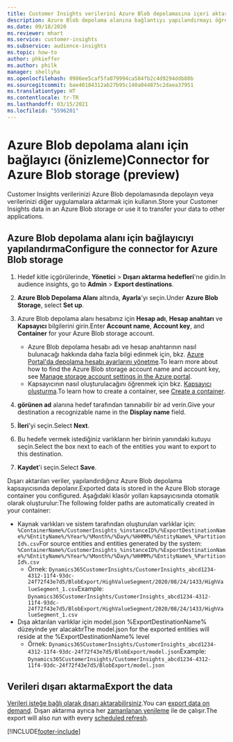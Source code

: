 ```yaml
---
title: Customer Insights verilerini Azure Blob depolamasına içeri aktarma
description: Azure Blob depolama alanına bağlantıyı yapılandırmayı öğrenin.
ms.date: 09/18/2020
ms.reviewer: mhart
ms.service: customer-insights
ms.subservice: audience-insights
ms.topic: how-to
author: phkieffer
ms.author: philk
manager: shellyha
ms.openlocfilehash: 0986ee5caf5fa079994ca584fb2c4d9294ddb80b
ms.sourcegitcommit: bae40184312ab27b95c140a044875c2daea37951
ms.translationtype: HT
ms.contentlocale: tr-TR
ms.lasthandoff: 03/15/2021
ms.locfileid: "5596201"
---
```

# <a name="connector-for-azure-blob-storage-preview"></a><span data-ttu-id="4b264-103">Azure Blob depolama alanı için bağlayıcı (önizleme)</span><span class="sxs-lookup"><span data-stu-id="4b264-103">Connector for Azure Blob storage (preview)</span></span>

<span data-ttu-id="4b264-104">Customer Insights verilerinizi Azure Blob depolamasında depolayın veya verilerinizi diğer uygulamalara aktarmak için kullanın.</span><span class="sxs-lookup"><span data-stu-id="4b264-104">Store your Customer Insights data in an Azure Blob storage or use it to transfer your data to other applications.</span></span>

## <a name="configure-the-connector-for-azure-blob-storage"></a><span data-ttu-id="4b264-105">Azure Blob depolama alanı için bağlayıcıyı yapılandırma</span><span class="sxs-lookup"><span data-stu-id="4b264-105">Configure the connector for Azure Blob storage</span></span>

1. <span data-ttu-id="4b264-106">Hedef kitle içgörülerinde, **Yönetici** > **Dışarı aktarma hedefleri**'ne gidin.</span><span class="sxs-lookup"><span data-stu-id="4b264-106">In audience insights, go to **Admin** > **Export destinations**.</span></span>

1. <span data-ttu-id="4b264-107">**Azure Blob Depolama Alanı** altında, **Ayarla**'yı seçin.</span><span class="sxs-lookup"><span data-stu-id="4b264-107">Under **Azure Blob Storage**, select **Set up**.</span></span>

1. <span data-ttu-id="4b264-108">Azure Blob depolama alanı hesabınız için **Hesap adı**, **Hesap anahtarı** ve **Kapsayıcı** bilgilerini girin.</span><span class="sxs-lookup"><span data-stu-id="4b264-108">Enter **Account name**, **Account key**, and **Container** for your Azure Blob storage account.</span></span>
    - <span data-ttu-id="4b264-109">Azure Blob depolama hesabı adı ve hesap anahtarının nasıl bulunacağı hakkında daha fazla bilgi edinmek için, bkz. [Azure Portal'da depolama hesabı ayarlarını yönetme](/azure/storage/common/storage-account-manage).</span><span class="sxs-lookup"><span data-stu-id="4b264-109">To learn more about how to find the Azure Blob storage account name and account key, see [Manage storage account settings in the Azure portal](/azure/storage/common/storage-account-manage).</span></span>
    - <span data-ttu-id="4b264-110">Kapsayıcının nasıl oluşturulacağını öğrenmek için bkz. [Kapsayıcı oluşturma](/azure/storage/blobs/storage-quickstart-blobs-portal#create-a-container).</span><span class="sxs-lookup"><span data-stu-id="4b264-110">To learn how to create a container, see [Create a container](/azure/storage/blobs/storage-quickstart-blobs-portal#create-a-container).</span></span>

1. <span data-ttu-id="4b264-111">**görünen ad** alanına hedef tarafından tanınabilir bir ad verin.</span><span class="sxs-lookup"><span data-stu-id="4b264-111">Give your destination a recognizable name in the **Display name** field.</span></span>

1. <span data-ttu-id="4b264-112">**İleri**'yi seçin.</span><span class="sxs-lookup"><span data-stu-id="4b264-112">Select **Next**.</span></span>

1. <span data-ttu-id="4b264-113">Bu hedefe vermek istediğiniz varlıkların her birinin yanındaki kutuyu seçin.</span><span class="sxs-lookup"><span data-stu-id="4b264-113">Select the box next to each of the entities you want to export to this destination.</span></span>

1. <span data-ttu-id="4b264-114">**Kaydet**'i seçin.</span><span class="sxs-lookup"><span data-stu-id="4b264-114">Select **Save**.</span></span>

<span data-ttu-id="4b264-115">Dışarı aktarılan veriler, yapılandırdığınız Azure Blob depolama kapsayıcısında depolanır.</span><span class="sxs-lookup"><span data-stu-id="4b264-115">Exported data is stored in the Azure Blob storage container you configured.</span></span> <span data-ttu-id="4b264-116">Aşağıdaki klasör yolları kapsayıcısında otomatik olarak oluşturulur:</span><span class="sxs-lookup"><span data-stu-id="4b264-116">The following folder paths are automatically created in your container:</span></span>

- <span data-ttu-id="4b264-117">Kaynak varlıkları ve sistem tarafından oluşturulan varlıklar için: `%ContainerName%/CustomerInsights_%instanceID%/%ExportDestinationName%/%EntityName%/%Year%/%Month%/%Day%/%HHMM%/%EntityName%_%PartitionId%.csv`</span><span class="sxs-lookup"><span data-stu-id="4b264-117">For source entities and entities generated by the system: `%ContainerName%/CustomerInsights_%instanceID%/%ExportDestinationName%/%EntityName%/%Year%/%Month%/%Day%/%HHMM%/%EntityName%_%PartitionId%.csv`</span></span>
  - <span data-ttu-id="4b264-118">Örnek: `Dynamics365CustomerInsights/CustomerInsights_abcd1234-4312-11f4-93dc-24f72f43e7d5/BlobExport/HighValueSegment/2020/08/24/1433/HighValueSegment_1.csv`</span><span class="sxs-lookup"><span data-stu-id="4b264-118">Example: `Dynamics365CustomerInsights/CustomerInsights_abcd1234-4312-11f4-93dc-24f72f43e7d5/BlobExport/HighValueSegment/2020/08/24/1433/HighValueSegment_1.csv`</span></span>
- <span data-ttu-id="4b264-119">Dışa aktarılan varlıklar için model.json %ExportDestinationName% düzeyinde yer alacaktır</span><span class="sxs-lookup"><span data-stu-id="4b264-119">The model.json for the exported entities will reside at the %ExportDestinationName% level</span></span>
  - <span data-ttu-id="4b264-120">Örnek: `Dynamics365CustomerInsights/CustomerInsights_abcd1234-4312-11f4-93dc-24f72f43e7d5/BlobExport/model.json`</span><span class="sxs-lookup"><span data-stu-id="4b264-120">Example: `Dynamics365CustomerInsights/CustomerInsights_abcd1234-4312-11f4-93dc-24f72f43e7d5/BlobExport/model.json`</span></span>

## <a name="export-the-data"></a><span data-ttu-id="4b264-121">Verileri dışarı aktarma</span><span class="sxs-lookup"><span data-stu-id="4b264-121">Export the data</span></span>

<span data-ttu-id="4b264-122">[Verileri isteğe bağlı olarak dışarı aktarabilirsiniz](export-destinations.md#export-data-on-demand).</span><span class="sxs-lookup"><span data-stu-id="4b264-122">You can [export data on demand](export-destinations.md#export-data-on-demand).</span></span> <span data-ttu-id="4b264-123">Dışarı aktarma ayrıca her [zamanlanan yenileme](system.md#schedule-tab) ile de çalışır.</span><span class="sxs-lookup"><span data-stu-id="4b264-123">The export will also run with every [scheduled refresh](system.md#schedule-tab).</span></span>


[!INCLUDE[footer-include](../includes/footer-banner.md)]